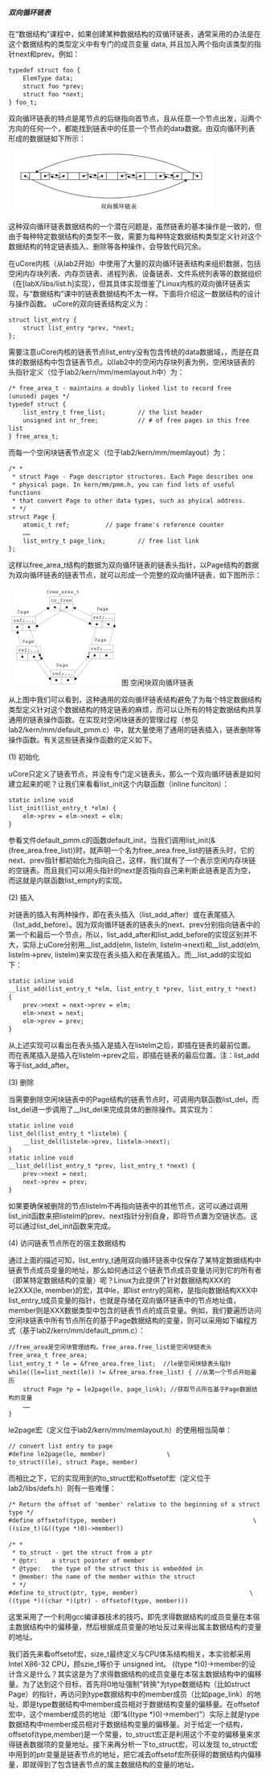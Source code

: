 ##### 双向循环链表

在“数据结构”课程中，如果创建某种数据结构的双循环链表，通常采用的办法是在这个数据结构的类型定义中有专门的成员变量 data, 并且加入两个指向该类型的指针next和prev。例如：

	typedef struct foo {
		ElemType data;
		struct foo *prev;
		struct foo *next;
	} foo_t;

双向循环链表的特点是尾节点的后继指向首节点，且从任意一个节点出发，沿两个方向的任何一个，都能找到链表中的任意一个节点的data数据。由双向循环列表形成的数据链如下所示：

![双向循环链表](../lab0_figs/image007.png "双向循环链表")

这种双向循环链表数据结构的一个潜在问题是，虽然链表的基本操作是一致的，但由于每种特定数据结构的类型不一致，需要为每种特定数据结构类型定义针对这个数据结构的特定链表插入、删除等各种操作，会导致代码冗余。

在uCore内核（从lab2开始）中使用了大量的双向循环链表结构来组织数据，包括空闲内存块列表、内存页链表、进程列表、设备链表、文件系统列表等的数据组织（在[labX/libs/list.h]实现），但其具体实现借鉴了Linux内核的双向循环链表实现，与“数据结构”课中的链表数据结构不太一样。下面将介绍这一数据结构的设计与操作函数。
uCore的双向链表结构定义为：

	struct list_entry {
    	struct list_entry *prev, *next;
	};

需要注意uCore内核的链表节点list_entry没有包含传统的data数据域，，而是在具体的数据结构中包含链表节点。以lab2中的空闲内存块列表为例，空闲块链表的头指针定义（位于lab2/kern/mm/memlayout.h中）为：

	/* free_area_t - maintains a doubly linked list to record free (unused) pages */
	typedef struct {
		list_entry_t free_list;         // the list header
		unsigned int nr_free;           // # of free pages in this free list
	} free_area_t;

而每一个空闲块链表节点定义（位于lab2/kern/mm/memlayout）为：

	/* *
	 * struct Page - Page descriptor structures. Each Page describes one
	 * physical page. In kern/mm/pmm.h, you can find lots of useful functions
	 * that convert Page to other data types, such as phyical address.
	 * */
	struct Page {
		atomic_t ref;          // page frame's reference counter
		……
		list_entry_t page_link;         // free list link
	};

这样以free_area_t结构的数据为双向循环链表的链表头指针，以Page结构的数据为双向循环链表的链表节点，就可以形成一个完整的双向循环链表，如下图所示：

![空闲块双向循环链表](../lab0_figs/image008.png "空闲块双向循环链表")
图 空闲块双向循环链表

从上图中我们可以看到，这种通用的双向循环链表结构避免了为每个特定数据结构类型定义针对这个数据结构的特定链表的麻烦，而可以让所有的特定数据结构共享通用的链表操作函数。在实现对空闲块链表的管理过程（参见lab2/kern/mm/default_pmm.c）中，就大量使用了通用的链表插入，链表删除等操作函数。有关这些链表操作函数的定义如下。

(1) 初始化

uCore只定义了链表节点，并没有专门定义链表头，那么一个双向循环链表是如何建立起来的呢？让我们来看看list_init这个内联函数（inline funciton）：

	static inline void
	list_init(list_entry_t *elm) {
		elm->prev = elm->next = elm;
	}

参看文件default_pmm.c的函数default_init，当我们调用list_init(&(free_area.free_list))时，就声明一个名为free_area.free_list的链表头时，它的next、prev指针都初始化为指向自己，这样，我们就有了一个表示空闲内存块链的空链表。而且我们可以用头指针的next是否指向自己来判断此链表是否为空，而这就是内联函数list_empty的实现。

(2) 插入

对链表的插入有两种操作，即在表头插入（list_add_after）或在表尾插入（list_add_before）。因为双向循环链表的链表头的next、prev分别指向链表中的第一个和最后一个节点，所以，list_add_after和list_add_before的实现区别并不大，实际上uCore分别用__list_add(elm, listelm, listelm->next)和__list_add(elm, listelm->prev, listelm)来实现在表头插入和在表尾插入。而__list_add的实现如下：

	static inline void
	__list_add(list_entry_t *elm, list_entry_t *prev, list_entry_t *next) {
		prev->next = next->prev = elm;
		elm->next = next;
		elm->prev = prev;
	}

从上述实现可以看出在表头插入是插入在listelm之后，即插在链表的最前位置。而在表尾插入是插入在listelm->prev之后，即插在链表的最后位置。注：list_add等于list_add_after。

(3) 删除

当需要删除空闲块链表中的Page结构的链表节点时，可调用内联函数list_del，而list_del进一步调用了__list_del来完成具体的删除操作。其实现为：

	static inline void
	list_del(list_entry_t *listelm) {
		__list_del(listelm->prev, listelm->next);
	}
	static inline void
	__list_del(list_entry_t *prev, list_entry_t *next) {
		prev->next = next;
		next->prev = prev;
	}

如果要确保被删除的节点listelm不再指向链表中的其他节点，这可以通过调用list_init函数来把listelm的prev、next指针分别自身，即将节点置为空链状态。这可以通过list_del_init函数来完成。

(4) 访问链表节点所在的宿主数据结构

通过上面的描述可知，list_entry_t通用双向循环链表中仅保存了某特定数据结构中链表节点成员变量的地址，那么如何通过这个链表节点成员变量访问到它的所有者（即某特定数据结构的变量）呢？Linux为此提供了针对数据结构XXX的le2XXX(le, member)的宏，其中le，即list entry的简称，是指向数据结构XXX中list_entry_t成员变量的指针，也就是存储在双向循环链表中的节点地址值， member则是XXX数据类型中包含的链表节点的成员变量。例如，我们要遍历访问空闲块链表中所有节点所在的基于Page数据结构的变量，则可以采用如下编程方式（基于lab2/kern/mm/default_pmm.c）：

	//free_area是空闲块管理结构，free_area.free_list是空闲块链表头
	free_area_t free_area;
	list_entry_t * le = &free_area.free_list;  //le是空闲块链表头指针
	while((le=list_next(le)) != &free_area.free_list) { //从第一个节点开始遍历
		struct Page *p = le2page(le, page_link); //获取节点所在基于Page数据结构的变量
		……
	}

le2page宏（定义位于lab2/kern/mm/memlayout.h）的使用相当简单：

	// convert list entry to page
	#define le2page(le, member)                 \
	to_struct((le), struct Page, member)

而相比之下，它的实现用到的to_struct宏和offsetof宏（定义位于lab2/libs/defs.h）则有一些难懂：

	/* Return the offset of 'member' relative to the beginning of a struct type */
	#define offsetof(type, member)                                      \
    ((size_t)(&((type *)0)->member))

	/* *
	 * to_struct - get the struct from a ptr
	 * @ptr:    a struct pointer of member
	 * @type:   the type of the struct this is embedded in
	 * @member: the name of the member within the struct
	 * */
	#define to_struct(ptr, type, member)                               \
	((type *)((char *)(ptr) - offsetof(type, member)))

这里采用了一个利用gcc编译器技术的技巧，即先求得数据结构的成员变量在本宿主数据结构中的偏移量，然后根据成员变量的地址反过来得出属主数据结构的变量的地址。

我们首先来看offsetof宏，size_t最终定义与CPU体系结构相关，本实验都采用Intel X86-32 CPU，顾szie_t等价于 unsigned int。 ((type \*)0)->member的设计含义是什么？其实这是为了求得数据结构的成员变量在本宿主数据结构中的偏移量。为了达到这个目标，首先将0地址强制"转换"为type数据结构（比如struct Page）的指针，再访问到type数据结构中的member成员（比如page_link）的地址，即是type数据结构中member成员相对于数据结构变量的偏移量。在offsetof宏中，这个member成员的地址（即“&((type \*)0)->member)”）实际上就是type数据结构中member成员相对于数据结构变量的偏移量。对于给定一个结构，offsetof(type,member)是一个常量，to_struct宏正是利用这个不变的偏移量来求得链表数据项的变量地址。接下来再分析一下to_struct宏，可以发现 to_struct宏中用到的ptr变量是链表节点的地址，把它减去offsetof宏所获得的数据结构内偏移量，即就得到了包含链表节点的属主数据结构的变量的地址。
